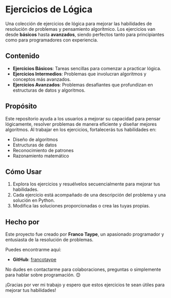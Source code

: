 # Ejercicios de Lógica

Una colección de ejercicios de lógica para mejorar las habilidades de resolución de problemas y pensamiento algorítmico. Los ejercicios van desde **básicos** hasta **avanzados**, siendo perfectos tanto para principiantes como para programadores con experiencia.

## Contenido

- **Ejercicios Básicos**: Tareas sencillas para comenzar a practicar lógica.
- **Ejercicios Intermedios**: Problemas que involucran algoritmos y conceptos más avanzados.
- **Ejercicios Avanzados**: Problemas desafiantes que profundizan en estructuras de datos y algoritmos.

## Propósito

Este repositorio ayuda a los usuarios a mejorar su capacidad para pensar lógicamente, resolver problemas de manera eficiente y diseñar mejores algoritmos. Al trabajar en los ejercicios, fortalecerás tus habilidades en:

- Diseño de algoritmos
- Estructuras de datos
- Reconocimiento de patrones
- Razonamiento matemático

## Cómo Usar

1. Explora los ejercicios y resuélvelos secuencialmente para mejorar tus habilidades.
2. Cada ejercicio está acompañado de una descripción del problema y una solución en Python.
3. Modifica las soluciones proporcionadas o crea las tuyas propias.

## Hecho por

Este proyecto fue creado por **Franco Taype**, un apasionado programador y entusiasta de la resolución de problemas.

Puedes encontrarme aquí:

- **GitHub**: [francotaype](https://github.com/francotaype/)

No dudes en contactarme para colaboraciones, preguntas o simplemente para hablar sobre programación. 😊

¡Gracias por ver mi trabajo y espero que estos ejercicios te sean útiles para mejorar tus habilidades!
